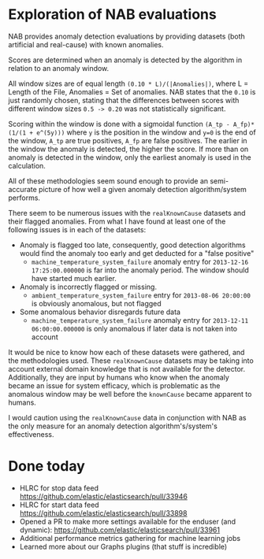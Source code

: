 # Exploration of NAB evaluations

NAB provides anomaly detection evaluations by providing datasets (both artificial and real-cause) with known anomalies.

Scores are determined when an anomaly is detected by the algorithm in relation to an anomaly window.

All window sizes are of equal length `(0.10 * L)/(|Anomalies|)`, where L = Length of the File, Anomalies = Set of anomalies.
NAB states that the `0.10` is just randomly chosen, stating that the differences between scores with different window sizes `0.5 -> 0.20` was not statistically significant.

Scoring within the window is done with a sigmoidal function `(A_tp - A_fp)*(1/(1 + e^(5y)))` where `y` is the position in the window and `y=0` is the end of the window, `A_tp` are true positives, `A_fp` are false positives. The earlier in the window the anomaly is detected, the higher the score. If more than on anomaly is detected in the window, only the earliest anomaly is used in the calculation. 

All of these methodologies seem sound enough to provide an semi-accurate picture of how well a given anomaly detection algorithm/system performs.


There seem to be numerous issues with the `realKnownCause` datasets and their flagged anomalies. From what I have found at least one of the following issues is in each of the datasets:

* Anomaly is flagged too late, consequently, good detection algorithms would find the anomaly too early and get deducted for a "false positive"
   * `machine_temperature_system_failure` anomaly entry for `2013-12-16 17:25:00.000000` is far into the anomaly period. The window should have started much earlier.
* Anomaly is incorrectly flagged or missing.
   * `ambient_temperature_system_failure` entry for `2013-08-06 20:00:00` is obviously anomalous, but not flagged
* Some anomalous behavior disregards future data
   * `machine_temperature_system_failure` anomaly entry for `2013-12-11 06:00:00.000000` is only anomalous if later data is not taken into account

It would be nice to know how each of these datasets were gathered, and the methodologies used. These `realKnownCause` datasets may be taking into account external domain knowledge that is not available for the detector. Additionally, they are input by humans who know when the anomaly became an issue for system efficacy, which is problematic as the anomalous window may be well before the `knownCause` became apparent to humans.

I would caution using the `realKnownCause` data in conjunction with NAB as the only measure for an anomaly detection algorithm's/system's effectiveness. 

# Done today

* HLRC for stop data feed https://github.com/elastic/elasticsearch/pull/33946
* HLRC for start data feed https://github.com/elastic/elasticsearch/pull/33898 
* Opened a PR to make more settings available for the enduser (and dynamic): https://github.com/elastic/elasticsearch/pull/33961
* Additional performance metrics gathering for machine learning jobs
* Learned more about our Graphs plugins (that stuff is incredible)
